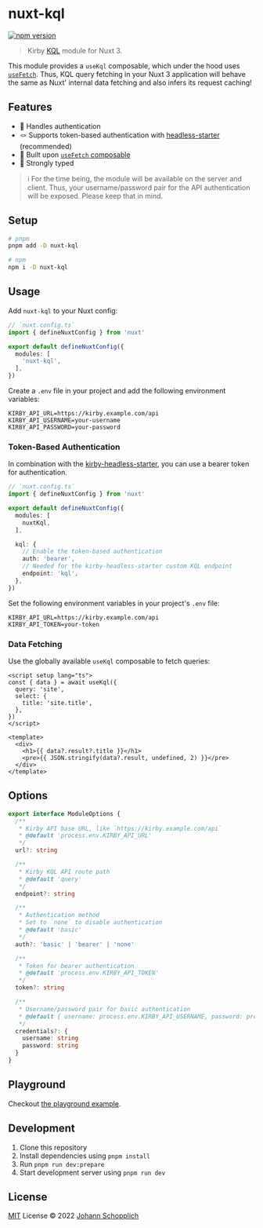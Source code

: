 # nuxt-kql

[![npm version][npm-version-src]][npm-version-href]

> Kirby [KQL](https://github.com/getkirby/kql) module for Nuxt 3.

This module provides a `useKql` composable, which under the hood uses [`useFetch`](https://v3.nuxtjs.org/guide/features/data-fetching/#usefetch). Thus, KQL query fetching in your Nuxt 3 application will behave the same as Nuxt' internal data fetching and also infers its request caching!

## Features

- 🤹 Handles authentication
- 🪢 Supports token-based authentication with [headless-starter](https://github.com/johannschopplich/kirby-headless-starter) (recommended)
- 🍱 Built upon [`useFetch` composable](https://v3.nuxtjs.org/guide/features/data-fetching/#usefetch)
- 🦾 Strongly typed

> ℹ️ For the time being, the module will be available on the server and client. Thus, your username/password pair for the API authentication will be exposed. Please keep that in mind.

## Setup

```bash
# pnpm
pnpm add -D nuxt-kql

# npm
npm i -D nuxt-kql
```

## Usage

Add `nuxt-kql` to your Nuxt config:

```ts
// `nuxt.config.ts`
import { defineNuxtConfig } from 'nuxt'

export default defineNuxtConfig({
  modules: [
    'nuxt-kql',
  ],
})
```

Create a `.env` file in your project and add the following environment variables:

```env
KIRBY_API_URL=https://kirby.example.com/api
KIRBY_API_USERNAME=your-username
KIRBY_API_PASSWORD=your-password
```

### Token-Based Authentication

In combination with the [kirby-headless-starter](https://github.com/johannschopplich/kirby-headless-starter), you can use a bearer token for authentication.

```ts
// `nuxt.config.ts`
import { defineNuxtConfig } from 'nuxt'

export default defineNuxtConfig({
  modules: [
    nuxtKql,
  ],

  kql: {
    // Enable the token-based authentication
    auth: 'bearer',
    // Needed for the kirby-headless-starter custom KQL endpoint
    endpoint: 'kql',
  },
})
```

Set the following environment variables in your project's `.env` file:

```env
KIRBY_API_URL=https://kirby.example.com/api
KIRBY_API_TOKEN=your-token
```

### Data Fetching

Use the globally available `useKql` composable to fetch queries:

```vue
<script setup lang="ts">
const { data } = await useKql({
  query: 'site',
  select: {
    title: 'site.title',
  },
})
</script>

<template>
  <div>
    <h1>{{ data?.result?.title }}</h1>
    <pre>{{ JSON.stringify(data?.result, undefined, 2) }}</pre>
  </div>
</template>
```

## Options

```ts
export interface ModuleOptions {
  /**
   * Kirby API base URL, like `https://kirby.example.com/api`
   * @default 'process.env.KIRBY_API_URL'
   */
  url?: string

  /**
   * Kirby KQL API route path
   * @default 'query'
   */
  endpoint?: string

  /**
   * Authentication method
   * Set to `none` to disable authentication
   * @default 'basic'
   */
  auth?: 'basic' | 'bearer' | 'none'

  /**
   * Token for bearer authentication
   * @default 'process.env.KIRBY_API_TOKEN'
   */
  token?: string

  /**
   * Username/password pair for basic authentication
   * @default { username: process.env.KIRBY_API_USERNAME, password: process.env.KIRBY_API_PASSWORD }
   */
  credentials?: {
    username: string
    password: string
  }
}
```

## Playground

Checkout [the playground example](./playground).

## Development

1. Clone this repository
2. Install dependencies using `pnpm install`
3. Run `pnpm run dev:prepare`
4. Start development server using `pnpm run dev`

## License

[MIT](./LICENSE) License © 2022 [Johann Schopplich](https://github.com/johannschopplich)

[npm-version-src]: https://img.shields.io/npm/v/nuxt-kql/latest.svg
[npm-version-href]: https://npmjs.com/package/nuxt-kql

